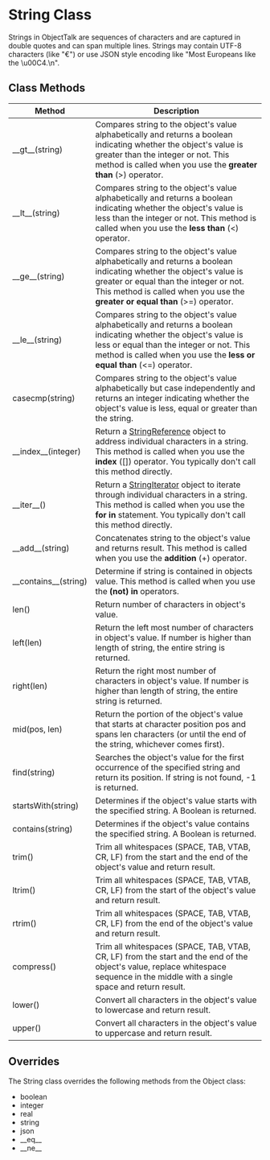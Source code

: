 # String Class

Strings in ObjectTalk are sequences of characters and are captured in
double quotes and can span multiple lines. Strings may contain UTF-8
characters (like "€") or use JSON style encoding like
"Most Europeans like the \u00C4.\n".

Class Methods
-------------

| Method | Description |
| ------ | ----------- |
| \_\_gt__(string) | Compares string to the object's value alphabetically and returns a boolean indicating whether the object's value is greater than the integer or not. This method is called when you use the **greater than** (>) operator. |
| \_\_lt__(string) | Compares string to the object's value alphabetically and returns a boolean indicating whether the object's value is less than the integer or not. This method is called when you use the **less than** (<) operator. |
| \_\_ge__(string) | Compares string to the object's value alphabetically and returns a boolean indicating whether the object's value is greater or equal than the integer or not. This method is called when you use the **greater or equal than** (>=) operator. |
| \_\_le__(string) | Compares string to the object's value alphabetically and returns a boolean indicating whether the object's value is less or equal than the integer or not. This method is called when you use the **less or equal than** (<=) operator. |
| casecmp(string) | Compares string to the object's value alphabetically but case independently and returns an integer indicating whether the object's value is less, equal or greater than the string. |
| \_\_index__(integer) | Return a [StringReference](StringReference.md) object to address individual characters in a string. This method is called when you use the **index** ([]) operator. You typically don't call this method directly. |
| \_\_iter__() | Return a [StringIterator](StringIterator.md) object to iterate through individual characters in a string. This method is called when you use the **for in** statement. You typically don't call this method directly. |
| \_\_add__(string) | Concatenates string to the object's value and returns result. This method is called when you use the **addition** (+) operator. |
| \_\_contains__(string) | Determine if string is contained in objects value. This method is called when you use the **(not) in** operators. |
| len() | Return number of characters in object's value. |
| left(len) | Return the left most number of characters in object's value. If number is higher than length of string, the entire string is returned. |
| right(len) | Return the right most number of characters in object's value. If number is higher than length of string, the entire string is returned. |
| mid(pos, len) | Return the portion of the object's value that starts at character position pos and spans len characters (or until the end of the string, whichever comes first). |
| find(string) | Searches the object's value for the first occurrence of the specified string and return its position. If string is not found, -1 is returned. |
| startsWith(string) | Determines if the object's value starts with the specified string. A Boolean is returned. |
| contains(string) | Determines if the object's value contains the specified string. A Boolean is returned. |
| trim() | Trim all whitespaces (SPACE, TAB, VTAB, CR, LF) from the start and the end of the object's value and return result. |
| ltrim() | Trim all whitespaces (SPACE, TAB, VTAB, CR, LF) from the start of the object's value and return result. |
| rtrim() | Trim all whitespaces (SPACE, TAB, VTAB, CR, LF) from the end of the object's value and return result. |
| compress() | Trim all whitespaces (SPACE, TAB, VTAB, CR, LF) from the start and the end of the object's value, replace whitespace sequence in the middle with a single space and return result. |
| lower() | Convert all characters in the object's value to lowercase and return result. |
| upper() | Convert all characters in the object's value to uppercase and return result. |

Overrides
---------

The String class overrides the following methods from the Object class:

* boolean
* integer
* real
* string
* json
* \_\_eq__
* \_\_ne__

